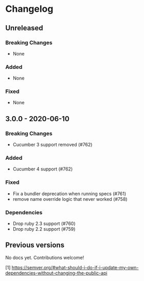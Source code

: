 # Changelog

## Unreleased

### Breaking Changes

- None

### Added

- None

### Fixed

- None

## 3.0.0 - 2020-06-10

### Breaking Changes

- Cucumber 3 support removed (#762)

### Added

- Cucumber 4 support (#762)

### Fixed

- Fix a bundler deprecation when running specs (#761)
- remove name override logic that never worked (#758)

### Dependencies

- Drop ruby 2.3 support (#760)
- Drop ruby 2.2 support (#759)

## Previous versions

No docs yet. Contributions welcome!

[1] https://semver.org/#what-should-i-do-if-i-update-my-own-dependencies-without-changing-the-public-api
